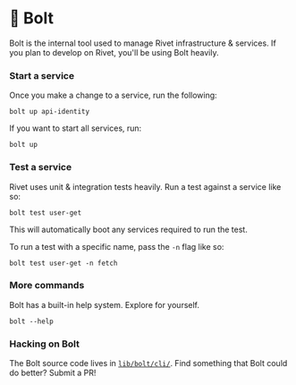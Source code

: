 # 🔩 Bolt

Bolt is the internal tool used to manage Rivet infrastructure & services. If you plan to develop on Rivet,
you'll be using Bolt heavily.

### Start a service

Once you make a change to a service, run the following:

```
bolt up api-identity
```

If you want to start all services, run:

```
bolt up
```

### Test a service

Rivet uses unit & integration tests heavily. Run a test against a service like so:

```
bolt test user-get
```

This will automatically boot any services required to run the test.

To run a test with a specific name, pass the `-n` flag like so:

```
bolt test user-get -n fetch
```

### More commands

Bolt has a built-in help system. Explore for yourself.

```
bolt --help
```

### Hacking on Bolt

The Bolt source code lives in [`lib/bolt/cli/`](../../../lib/bolt/cli). Find something that Bolt could do
better? Submit a PR!
